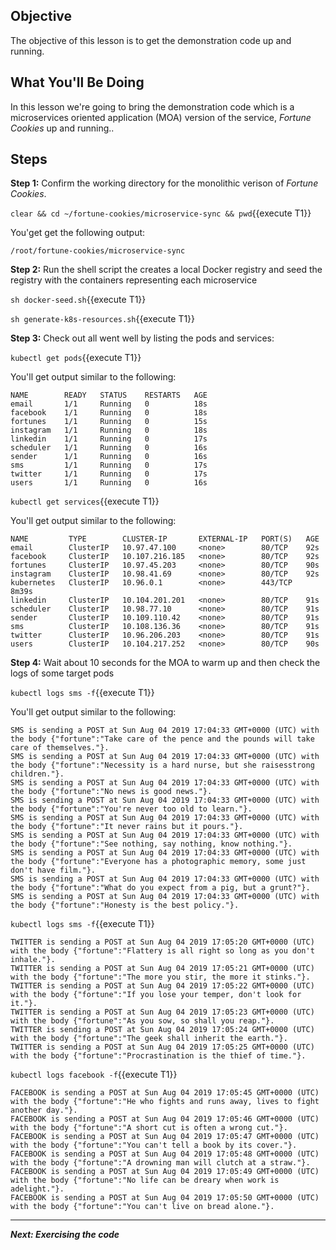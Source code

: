 ## Objective
The objective of this lesson is to get the demonstration code up and running.

## What You'll Be Doing

In this lesson we're going to bring the demonstration code which is a microservices oriented application (MOA) version of the service, *Fortune Cookies* up and running..

## Steps

**Step 1:** Confirm the working directory for the monolithic verison of *Fortune Cookies*.

`clear && cd ~/fortune-cookies/microservice-sync && pwd`{{execute T1}}

You'get get the following output:

`/root/fortune-cookies/microservice-sync`

**Step 2:** Run the shell script the creates a local Docker registry and seed the registry with the containers representing each microservice

`sh docker-seed.sh`{{execute T1}}

`sh generate-k8s-resources.sh`{{execute T1}}

**Step 3:** Check out all went well by listing the pods and services:

`kubectl get pods`{{execute T1}}

You'll get output similar to the following:

```
NAME        READY   STATUS    RESTARTS   AGE
email       1/1     Running   0          18s
facebook    1/1     Running   0          18s
fortunes    1/1     Running   0          15s
instagram   1/1     Running   0          18s
linkedin    1/1     Running   0          17s
scheduler   1/1     Running   0          16s
sender      1/1     Running   0          16s
sms         1/1     Running   0          17s
twitter     1/1     Running   0          17s
users       1/1     Running   0          16s

```

`kubectl get services`{{execute T1}}

You'll get output similar to the following:

```
NAME         TYPE        CLUSTER-IP       EXTERNAL-IP   PORT(S)   AGE
email        ClusterIP   10.97.47.100     <none>        80/TCP    92s
facebook     ClusterIP   10.107.216.185   <none>        80/TCP    92s
fortunes     ClusterIP   10.97.45.203     <none>        80/TCP    90s
instagram    ClusterIP   10.98.41.69      <none>        80/TCP    92s
kubernetes   ClusterIP   10.96.0.1        <none>        443/TCP   8m39s
linkedin     ClusterIP   10.104.201.201   <none>        80/TCP    91s
scheduler    ClusterIP   10.98.77.10      <none>        80/TCP    91s
sender       ClusterIP   10.109.110.42    <none>        80/TCP    91s
sms          ClusterIP   10.108.136.36    <none>        80/TCP    91s
twitter      ClusterIP   10.96.206.203    <none>        80/TCP    91s
users        ClusterIP   10.104.217.252   <none>        80/TCP    90s

```

**Step 4:**  Wait about 10 seconds for the MOA to warm up and then check the logs of some target pods

`kubectl logs sms -f`{{execute T1}}

You'll get output similar to the following:

```
SMS is sending a POST at Sun Aug 04 2019 17:04:33 GMT+0000 (UTC) with the body {"fortune":"Take care of the pence and the pounds will take care of themselves."}.
SMS is sending a POST at Sun Aug 04 2019 17:04:33 GMT+0000 (UTC) with the body {"fortune":"Necessity is a hard nurse, but she raisesstrong children."}.
SMS is sending a POST at Sun Aug 04 2019 17:04:33 GMT+0000 (UTC) with the body {"fortune":"No news is good news."}.
SMS is sending a POST at Sun Aug 04 2019 17:04:33 GMT+0000 (UTC) with the body {"fortune":"You're never too old to learn."}.
SMS is sending a POST at Sun Aug 04 2019 17:04:33 GMT+0000 (UTC) with the body {"fortune":"It never rains but it pours."}.
SMS is sending a POST at Sun Aug 04 2019 17:04:33 GMT+0000 (UTC) with the body {"fortune":"See nothing, say nothing, know nothing."}.
SMS is sending a POST at Sun Aug 04 2019 17:04:33 GMT+0000 (UTC) with the body {"fortune":"Everyone has a photographic memory, some just don't have film."}.
SMS is sending a POST at Sun Aug 04 2019 17:04:33 GMT+0000 (UTC) with the body {"fortune":"What do you expect from a pig, but a grunt?"}.
SMS is sending a POST at Sun Aug 04 2019 17:04:33 GMT+0000 (UTC) with the body {"fortune":"Honesty is the best policy."}.

```

`kubectl logs sms -f`{{execute T1}}

```
TWITTER is sending a POST at Sun Aug 04 2019 17:05:20 GMT+0000 (UTC) with the body {"fortune":"Flattery is all right so long as you don't inhale."}.
TWITTER is sending a POST at Sun Aug 04 2019 17:05:21 GMT+0000 (UTC) with the body {"fortune":"The more you stir, the more it stinks."}.
TWITTER is sending a POST at Sun Aug 04 2019 17:05:22 GMT+0000 (UTC) with the body {"fortune":"If you lose your temper, don't look for it."}.
TWITTER is sending a POST at Sun Aug 04 2019 17:05:23 GMT+0000 (UTC) with the body {"fortune":"As you sow, so shall you reap."}.
TWITTER is sending a POST at Sun Aug 04 2019 17:05:24 GMT+0000 (UTC) with the body {"fortune":"The geek shall inherit the earth."}.
TWITTER is sending a POST at Sun Aug 04 2019 17:05:25 GMT+0000 (UTC) with the body {"fortune":"Procrastination is the thief of time."}.

```

`kubectl logs facebook -f`{{execute T1}}

```
FACEBOOK is sending a POST at Sun Aug 04 2019 17:05:45 GMT+0000 (UTC) with the body {"fortune":"He who fights and runs away, lives to fight another day."}.
FACEBOOK is sending a POST at Sun Aug 04 2019 17:05:46 GMT+0000 (UTC) with the body {"fortune":"A short cut is often a wrong cut."}.
FACEBOOK is sending a POST at Sun Aug 04 2019 17:05:47 GMT+0000 (UTC) with the body {"fortune":"You can't tell a book by its cover."}.
FACEBOOK is sending a POST at Sun Aug 04 2019 17:05:48 GMT+0000 (UTC) with the body {"fortune":"A drowning man will clutch at a straw."}.
FACEBOOK is sending a POST at Sun Aug 04 2019 17:05:49 GMT+0000 (UTC) with the body {"fortune":"No life can be dreary when work is adelight."}.
FACEBOOK is sending a POST at Sun Aug 04 2019 17:05:50 GMT+0000 (UTC) with the body {"fortune":"You can't live on bread alone."}.

```

---

***Next: Exercising the code***